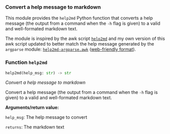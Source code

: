 
### <a id="Convert+a+help+messa"></a>Convert a help message to markdown

This module provides the `help2md` Python function that converts a
help message (the output from a command when the `-h` flag is given)
to a valid and well-formated markdown text.

The module is inspired by the awk script
[`help2md`](https://github.com/valeriangalliat/help2md) and my own
version of this awk script updated to better match the help message
generated by the `argparse` module:
[`help2md-argparse.awk`](https://www.pg12.org/dist/py/lib/help2md/help2md-argparse.awk)
([web-friendly
format](https://www.pg12.org/dist/py/lib/help2md/help2md-argparse.html)).

### <a id="help2md1"></a>Function `help2md`

```python
help2md(help_msg: str) -> str
```

*Convert a help message to markdown*

Convert a help message (the output from a command when the `-h`
flag is given) to a valid and well-formated markdown text.

**Arguments/return value:**

`help_msg`: The help message to convert

`returns`: The markdown text

